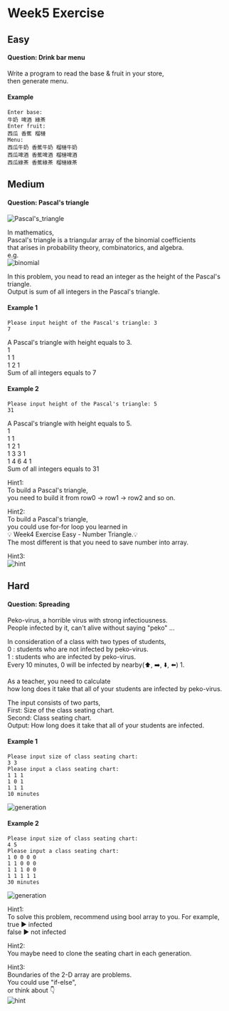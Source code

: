 # Week5 Exercise
## Easy

#### **Question: Drink bar menu**

Write a program to read the base & fruit in your store, \
then generate menu.

#### Example

```
Enter base: 
牛奶 啤酒 綠茶
Enter fruit:
西瓜 香蕉 榴槤
Menu:
西瓜牛奶 香蕉牛奶 榴槤牛奶
西瓜啤酒 香蕉啤酒 榴槤啤酒
西瓜綠茶 香蕉綠茶 榴槤綠茶
```


## Medium

#### **Question: Pascal's triangle**

![Pascal's_triangle](https://upload.wikimedia.org/wikipedia/commons/0/0d/PascalTriangleAnimated2.gif)

In mathematics, \
Pascal's triangle is a triangular array of the binomial coefficients \
that arises in probability theory, combinatorics, and algebra. \
e.g. \
![binomial](https://imgur.com/1KL14Yn.jpg)

In this problem, you nead to read an integer as the height of the Pascal's triangle. \
Output is sum of all integers in the Pascal's triangle. 

#### Example 1

```
Please input height of the Pascal's triangle: 3
7
```
A Pascal's triangle with height equals to 3. \
1 \
1 1 \
1 2 1 \
Sum of all integers equals to 7

#### Example 2

```
Please input height of the Pascal's triangle: 5
31
```
A Pascal's triangle with height equals to 5. \
1 \
1 1 \
1 2 1 \
1 3 3 1 \
1 4 6 4 1 \
Sum of all integers equals to 31

Hint1: \
To build a Pascal's triangle, \
you need to build it from row0 -> row1 -> row2 and so on. 

Hint2: \
To build a Pascal's triangle, \
you could use for-for loop you learned in  \
:bulb: Week4 Exercise Easy - Number Triangle.:bulb: \
The most different is that you need to save number into array.

Hint3: \
![hint](https://imgur.com/dt2Nlq3.jpg)

## Hard

#### **Question: Spreading**

Peko-virus, a horrible virus with strong infectiousness. \
People infected by it, can't alive without saying "peko" ... 

In consideration of a class with two types of students, \
0 : students who are not infected by peko-virus. \
1 : students who are infected by peko-virus. \
Every 10 minutes, 0 will be infected by nearby(:arrow_up:, :arrow_right:, :arrow_down:, :arrow_left:) 1. 

As a teacher, you need to calculate \
how long does it take that all of your students are infected by peko-virus.

The input consists of two parts, \
First: Size of the class seating chart. \
Second: Class seating chart. \
Output: How long does it take that all of your students are infected.

#### Example 1

```
Please input size of class seating chart:
3 3
Please input a class seating chart:
1 1 1
1 0 1
1 1 1
10 minutes
```
![generation](https://imgur.com/tEJcdrf.jpg)

#### Example 2

```
Please input size of class seating chart:
4 5
Please input a class seating chart:
1 0 0 0 0
1 1 0 0 0
1 1 1 0 0
1 1 1 1 1
30 minutes
```
![generation](https://imgur.com/vKIBjSi.jpg)

Hint1: \
To solve this problem, recommend using bool array to you. 
For example, \
true  :arrow_forward: infected \
false :arrow_forward: not infected 

Hint2: \
You maybe need to clone the seating chart in each generation. 

Hint3: \
Boundaries of the 2-D array are problems. \
You could use "if-else", \
or think about :point_down: \
![hint](https://imgur.com/0winPzm.jpg)
